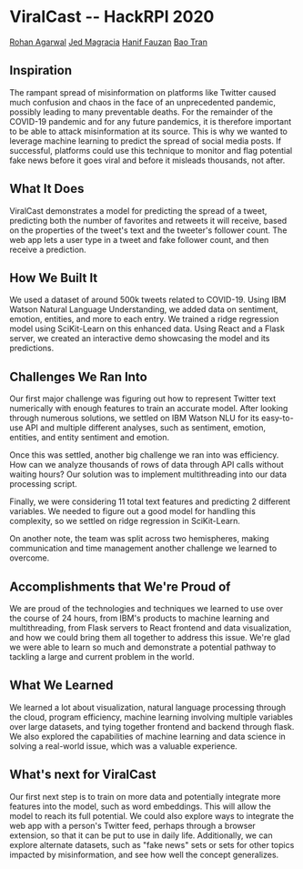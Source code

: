 # ViralCast -- HackRPI 2020
[Rohan Agarwal](https://github.com/roaga)
[Jed Magracia](https://github.com/nordaxion)
[Hanif Fauzan](https://github.com/hanifzaans)
[Bao Tran](https://github.com/baotran01)
## Inspiration
The rampant spread of misinformation on platforms like Twitter caused much confusion and chaos in the face of an unprecedented pandemic, possibly leading to many preventable deaths. For the remainder of the COVID-19 pandemic and for any future pandemics, it is therefore important to be able to attack misinformation at its source. This is why we wanted to leverage machine learning to predict the spread of social media posts. If successful, platforms could use this technique to monitor and flag potential fake news before it goes viral and before it misleads thousands, not after.

## What It Does
ViralCast demonstrates a model for predicting the spread of a tweet, predicting both the number of favorites and retweets it will receive, based on the properties of the tweet's text and the tweeter's follower count. The web app lets a user type in a tweet and fake follower count, and then receive a prediction.

## How We Built It
We used a dataset of around 500k tweets related to COVID-19. Using IBM Watson Natural Language Understanding, we added data on sentiment, emotion, entities, and more to each entry. We trained a ridge regression model using SciKit-Learn on this enhanced data. Using React and a Flask server, we created an interactive demo showcasing the model and its predictions.

## Challenges We Ran Into
Our first major challenge was figuring out how to represent Twitter text numerically with enough features to train an accurate model. After looking through numerous solutions, we settled on IBM Watson NLU for its easy-to-use API and multiple different analyses, such as sentiment, emotion, entities, and entity sentiment and emotion.

Once this was settled, another big challenge we ran into was efficiency. How can we analyze thousands of rows of data through API calls without waiting hours? Our solution was to implement multithreading into our data processing script.

Finally, we were considering 11 total text features and predicting 2 different variables. We needed to figure out a good model for handling this complexity, so we settled on ridge regression in SciKit-Learn.

On another note, the team was split across two hemispheres, making communication and time management another challenge we learned to overcome.

## Accomplishments that We're Proud of
We are proud of the technologies and techniques we learned to use over the course of 24 hours, from IBM's products to machine learning and multithreading, from Flask servers to React frontend and data visualization, and how we could bring them all together to address this issue. We're glad we were able to learn so much and demonstrate a potential pathway to tackling a large and current problem in the world.

## What We Learned
We learned a lot about visualization, natural language processing through the cloud, program efficiency, machine learning involving multiple variables over large datasets, and tying together frontend and backend through flask. We also explored the capabilities of machine learning and data science in solving a real-world issue, which was a valuable experience.

## What's next for ViralCast
Our first next step is to train on more data and potentially integrate more features into the model, such as word embeddings. This will allow the model to reach its full potential. We could also explore ways to integrate the web app with a person's Twitter feed, perhaps through a browser extension, so that it can be put to use in daily life. Additionally, we can explore alternate datasets, such as "fake news" sets or sets for other topics impacted by misinformation, and see how well the concept generalizes.
